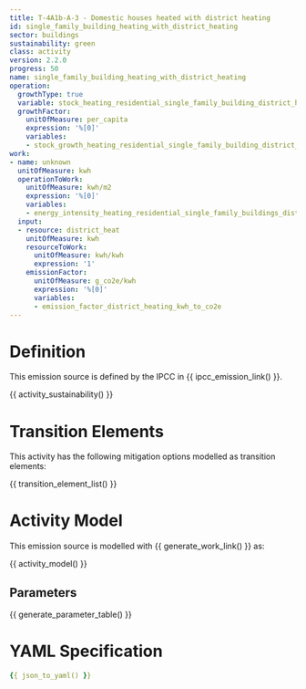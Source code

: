 ```yaml
---
title: T-4A1b-A-3 - Domestic houses heated with district heating
id: single_family_building_heating_with_district_heating
sector: buildings
sustainability: green
class: activity
version: 2.2.0
progress: 50
name: single_family_building_heating_with_district_heating
operation:
  growthType: true
  variable: stock_heating_residential_single_family_building_district_heating
  growthFactor:
    unitOfMeasure: per_capita
    expression: '%[0]'
    variables:
    - stock_growth_heating_residential_single_family_building_district_heating
work:
- name: unknown
  unitOfMeasure: kwh
  operationToWork:
    unitOfMeasure: kwh/m2
    expression: '%[0]'
    variables:
    - energy_intensity_heating_residential_single_family_buildings_district_heating
  input:
  - resource: district_heat
    unitOfMeasure: kwh
    resourceToWork:
      unitOfMeasure: kwh/kwh
      expression: '1'
    emissionFactor:
      unitOfMeasure: g_co2e/kwh
      expression: '%[0]'
      variables:
      - emission_factor_district_heating_kwh_to_co2e
---
```

# Definition
This emission source is defined by the IPCC in {{ ipcc_emission_link() }}.


{{ activity_sustainability() }}

# Transition Elements

This activity has the following mitigation options modelled as transition elements:

{{ transition_element_list() }}

# Activity Model
This emission source is modelled with {{ generate_work_link() }} as:

{{ activity_model() }}

## Parameters

{{ generate_parameter_table() }}

# YAML Specification

```yaml
{{ json_to_yaml() }}
```